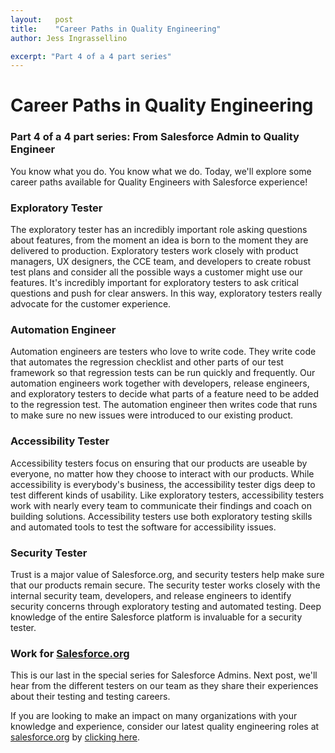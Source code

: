 ```yaml
---
layout:   post
title:    "Career Paths in Quality Engineering"
author: Jess Ingrassellino

excerpt: "Part 4 of a 4 part series"
---
```



# Career Paths in Quality Engineering
### Part 4 of a 4 part series: From Salesforce Admin to Quality Engineer


You know what you do. You know what we do. Today, we'll explore some career paths available for Quality Engineers with Salesforce experience!


### Exploratory Tester


The exploratory tester has an incredibly important role asking questions about features, from the moment an idea is born to the moment they are delivered to production. Exploratory testers work closely with product managers, UX designers, the CCE team, and developers to create robust test plans and consider all the possible ways a customer might use our features. It's incredibly important for exploratory testers to ask critical questions and push for clear answers. In this way, exploratory testers really advocate for the customer experience. 


### Automation Engineer


Automation engineers are testers who love to write code. They write code that automates the regression checklist and other parts of our test framework so that regression tests can be run quickly and frequently. Our automation engineers work together with developers, release engineers, and exploratory testers to decide what parts of a feature need to be added to the regression test. The automation engineer then writes code that runs to make sure no new issues were introduced to our existing product. 


### Accessibility Tester


Accessibility testers focus on ensuring that our products are useable by everyone, no matter how they choose to interact with our products. While accessibility is everybody's business, the accessibility tester digs deep to test different kinds of usability. Like exploratory testers, accessibility testers work with nearly every team to communicate their findings and coach on building solutions. Accessibility testers use both exploratory testing skills and automated tools to test the software for accessibility issues. 

### Security Tester


Trust is a major value of Salesforce.org, and security testers help make sure that our products remain secure. The security tester works closely with the internal security team, developers, and release engineers to identify security concerns through exploratory testing and automated testing. Deep knowledge of the entire Salesforce platform is invaluable for a security tester.


### Work for [Salesforce.org](http://salesforce.org/)

This is our last in the special series for Salesforce Admins. Next post, we'll hear from the different testers on our team as they share their experiences about their testing and testing careers.


If you are looking to make an impact on many organizations with your knowledge and experience, consider our latest quality engineering roles at [salesforce.org](*http://salesforce.org/*) by [clicking here](*https://salesforce.wd1.myworkdayjobs.com/External_Career_Site).


